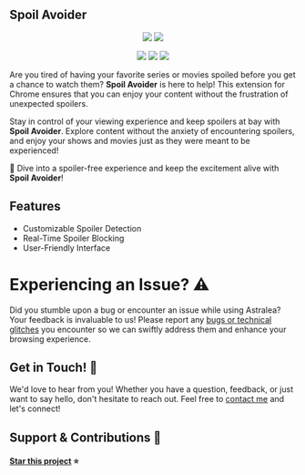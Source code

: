 ## Spoil Avoider

<p align="center">
  <a href="#"><img src="https://github.com/user-attachments/assets/1ff8372a-2acd-481a-a542-bbdf1996c081"/></a>
  <a href="#"><img src="https://github.com/user-attachments/assets/35f062d4-e71d-4750-a68d-1d36873a519f"/></a>
</p>

<p align="center">
  <a href="#"><img src="https://img.shields.io/badge/HTML5-E34F26?style=for-the-badge&logo=html5&logoColor=white"/></a>
  <a href="#"><img src="https://img.shields.io/badge/CSS3-1572B6?style=for-the-badge&logo=css3&logoColor=white"/></a>
  <a href="#"><img src="https://img.shields.io/badge/JavaScript-323330?style=for-the-badge&logo=javascript&logoColor=F7DF1E"/></a>
</p>

Are you tired of having your favorite series or movies spoiled before you get a chance to watch them?  **Spoil Avoider** is here to help! This extension for Chrome ensures that you can enjoy your content without the frustration of unexpected spoilers.

Stay in control of your viewing experience and keep spoilers at bay with **Spoil Avoider**. Explore content without the anxiety of encountering spoilers, and enjoy your shows and movies just as they were meant to be experienced!

🌟 Dive into a spoiler-free experience and keep the excitement alive with **Spoil Avoider**!


## Features 

- Customizable Spoiler Detection
- Real-Time Spoiler Blocking
- User-Friendly Interface

# Experiencing an Issue? ⚠️

Did you stumble upon a bug or encounter an issue while using Astralea? Your feedback is invaluable to us! Please report any [bugs or technical glitches](https://github.com/caladavid/Spoil-Avoider-extension/issues)  you encounter so we can swiftly address them and enhance your browsing experience. 

## Get in Touch! 📩

We'd love to hear from you! Whether you have a question, feedback, or just want to say hello, don't hesitate to reach out. Feel free to [contact me](https://github.com/caladavid) and let's connect!  

## Support & Contributions 🤲

#### [Star this project](https://github.com/caladavid/Spoil-Avoider-extension) ⭐️
